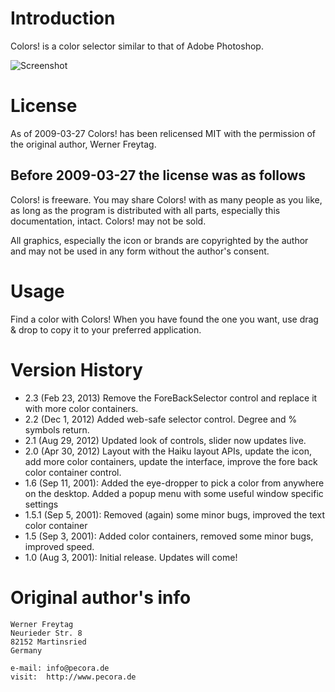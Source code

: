 # Introduction
Colors! is a color selector similar to that of Adobe Photoshop.

![Screenshot](https://raw.github.com/jscipione/Colors/master/Colors\!.png)

# License
As of 2009-03-27 Colors! has been relicensed MIT with the permission of the original author, Werner Freytag.

## Before 2009-03-27 the license was as follows
Colors! is freeware. You may share Colors! with as many people as you like, as long as the program is distributed with all parts, especially this documentation, intact. Colors! may not be sold.

All graphics, especially the icon or brands are copyrighted by the author and may not be used in any form without the author's consent.

# Usage
Find a color with Colors! When you have found the one you want, use drag & drop to copy it to your preferred application.

# Version History
* 2.3 (Feb 23, 2013) Remove the ForeBackSelector control and replace it with more color containers.
* 2.2 (Dec 1, 2012) Added web-safe selector control. Degree and % symbols return.
* 2.1 (Aug 29, 2012) Updated look of controls, slider now updates live.
* 2.0 (Apr 30, 2012) Layout with the Haiku layout APIs, update the icon, add more color containers, update the interface, improve the fore back color container control.
* 1.6 (Sep 11, 2001): Added the eye-dropper to pick a color from anywhere on the desktop. Added a popup menu with some useful window specific settings
* 1.5.1 (Sep 5, 2001): Removed (again) some minor bugs, improved the text color container
* 1.5 (Sep 3, 2001): Added color containers, removed some minor bugs, improved speed.
* 1.0 (Aug 3, 2001): Initial release. Updates will come!

# Original author's info

    Werner Freytag
    Neurieder Str. 8
    82152 Martinsried
    Germany
    
    e-mail: info@pecora.de
    visit:  http://www.pecora.de
